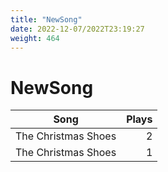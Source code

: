 ```yaml
---
title: "NewSong"
date: 2022-12-07/2022T23:19:27
weight: 464
---
```


# NewSong

 Song | Plays 
----- | -----:
The Christmas Shoes | 2
The Christmas Shoes | 1
